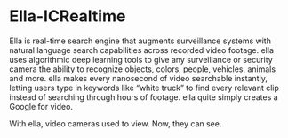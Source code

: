 # Ella-ICRealtime
Ella is real-time search engine that augments surveillance systems with natural language search capabilities across recorded video footage. 
ella uses algorithmic deep learning tools to give any surveillance or security camera the ability to recognize objects, colors, people, vehicles, animals and more. ella makes every nanosecond of video searchable instantly, letting users type in keywords like “white truck” to find every relevant clip instead of searching through hours of footage. ella quite simply creates a Google for video.

With ella, video cameras used to view. Now, they can see.
